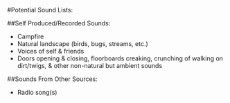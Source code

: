 #Potential Sound Lists:

##Self Produced/Recorded Sounds:
* Campfire
* Natural landscape (birds, bugs, streams, etc.)
* Voices of self & friends
* Doors opening & closing, floorboards creaking, crunching of walking on dirt/twigs, & other non-natural but ambient sounds

##Sounds From Other Sources:
* Radio song(s)
